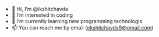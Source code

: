 - 👋 Hi, I’m @ikshitchavda
- 👀 I’m interested in coding
- 🌱 I’m currently learning new programming technologis
- 📫 You can reach me by email (ekshitchavda9@gmail.com)

<!---
ikshitchavda/ikshitchavda is a ✨ special ✨ repository because its `README.md` (this file) appears on your GitHub profile.
You can click the Preview link to take a look at your changes.
--->
